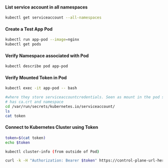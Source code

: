 #### List service account in all namespaces
```sh
kubectl get serviceaccount --all-namespaces
```

#### Create a Test App Pod
```sh
kubectl run app-pod --image=nginx 
kubectl get pods
```
#### Verify Namespace associated with Pod
```sh
kubectl describe pod app-pod
```
#### Verify Mounted Token in Pod
```sh
kubectl exec -it app-pod -- bash

#where they store serviceaccountcredentials. Seen as mount in the pod spec 
# has ca.crt and namespace
cd /var/run/secrets/kubernetes.io/serviceaccount/ 
ls
cat token
```
#### Connect to Kubernetes Cluster using Token
```sh
token=$(cat token)
echo $token

kubectl cluster-info (from outside of Pod)

curl -k -H "Authorization: Bearer $token" https://control-plane-url-here:6443/api/v1
```

